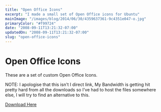```yaml
---
title: "Open Office Icons"
excerpt: "I made a small set of Open Office icons for Ubuntu"
mainImage: "/images/blog/2014/06/30/4359637361-9c4351e047-o.jpg"
primaryColor: "#f99724"
date: "2008-09-11T13:21:32-07:00"
updatedOn: "2008-09-11T13:21:32-07:00"
slug: "open-office-icons"
---
```


# Open Office Icons 

These are a set of custom Open Office Icons.

NOTE: I apologise that this isn't I direct link, My Bandwidth is getting hit pretty hard from all the downloads so I've had to host the files somewhere else, I will try to find an alternative to this.

[Download Here](http://www.mediafire.com/?9u4qlwom2ks)

